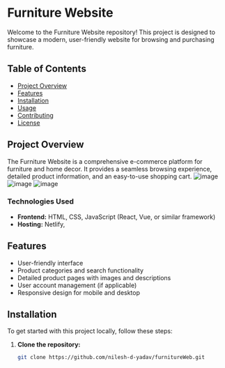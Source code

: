 # Furniture Website

Welcome to the Furniture Website repository! This project is designed to showcase a modern, user-friendly website for browsing and purchasing furniture.

## Table of Contents

- [Project Overview](#project-overview)
- [Features](#features)
- [Installation](#installation)
- [Usage](#usage)
- [Contributing](#contributing)
- [License](#license)

## Project Overview

The Furniture Website is a comprehensive e-commerce platform for furniture and home decor. It provides a seamless browsing experience, detailed product information, and an easy-to-use shopping cart. 
![image](https://github.com/user-attachments/assets/99b2f650-8775-4474-bded-fa71270a231e)
![image](https://github.com/user-attachments/assets/62ca6971-5fd6-40a0-a74e-de02514c7e14)
![image](https://github.com/user-attachments/assets/41332ae2-c978-47ff-bd41-9d8b0c76e0c0)



### Technologies Used

- **Frontend:** HTML, CSS, JavaScript (React, Vue, or similar framework)
- **Hosting:** Netlify,

## Features

- User-friendly interface
- Product categories and search functionality
- Detailed product pages with images and descriptions
- User account management (if applicable)
- Responsive design for mobile and desktop

## Installation

To get started with this project locally, follow these steps:

1. **Clone the repository:**

   ```bash
   git clone https://github.com/nilesh-d-yadav/furnitureWeb.git
